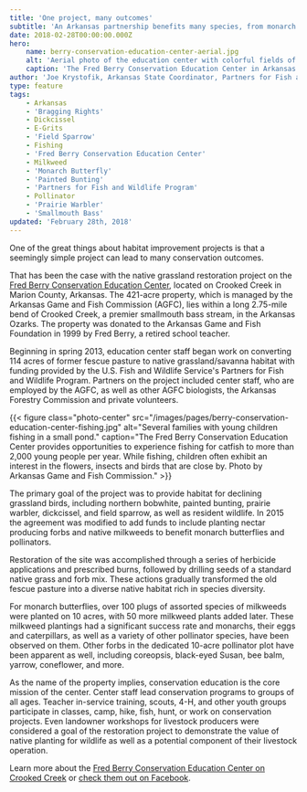 ```yaml
---
title: 'One project, many outcomes'
subtitle: 'An Arkansas partnership benefits many species, from monarch butterflies to prairie warblers'
date: 2018-02-28T00:00:00.000Z
hero:
    name: berry-conservation-education-center-aerial.jpg
    alt: 'Aerial photo of the education center with colorful fields of flowers and a red visitors center.'
    caption: 'The Fred Berry Conservation Education Center in Arkansas sits on 21 acres donated by a retired schoolteacher. The center is restoring some of the land to native grassland/savanna habitat with funding provided by the U.S. Fish and Wildlife Service’s Partners for Fish and Wildlife Program. Photo by Arkansas Game and Fish Commission.'
author: 'Joe Krystofik, Arkansas State Coordinator, Partners for Fish and Wildlife'
type: feature
tags:
    - Arkansas
    - 'Bragging Rights'
    - Dickcissel
    - E-Grits
    - 'Field Sparrow'
    - Fishing
    - 'Fred Berry Conservation Education Center'
    - Milkweed
    - 'Monarch Butterfly'
    - 'Painted Bunting'
    - 'Partners for Fish and Wildlife Program'
    - Pollinator
    - 'Prairie Warbler'
    - 'Smallmouth Bass'
updated: 'February 28th, 2018'
---
```


One of the great things about habitat improvement projects is that a seemingly simple project can lead to many conservation outcomes.

That has been the case with the native grassland restoration project on the [Fred Berry Conservation Education Center](https://www.facebook.com/FredBerryConservationEducationCenter/), located on Crooked Creek in Marion County, Arkansas. The 421-acre property, which is managed by the Arkansas Game and Fish Commission (AGFC), lies within a long 2.75-mile bend of Crooked Creek, a premier smallmouth bass stream, in the Arkansas Ozarks.  The property was donated to the Arkansas Game and Fish Foundation in 1999 by Fred Berry, a retired school teacher.

Beginning in spring 2013, education center staff began work on converting 114 acres of former fescue pasture to native grassland/savanna habitat with funding provided by the U.S. Fish and Wildlife Service's Partners for Fish and Wildlife Program.  Partners on the project included center staff, who are employed by the AGFC, as well as other AGFC biologists, the Arkansas Forestry Commission and private volunteers.

{{< figure class="photo-center" src="/images/pages/berry-conservation-education-center-fishing.jpg" alt="Several families with young children fishing in a small pond." caption="The Fred Berry Conservation Education Center provides opportunities to experience fishing for catfish to more than 2,000 young people per year.  While fishing, children often exhibit an interest in the flowers, insects and birds that are close by. Photo by Arkansas Game and Fish Commission." >}}

The primary goal of the project was to provide habitat for declining grassland birds, including northern bobwhite, painted bunting, prairie warbler, dickcissel, and field sparrow, as well as resident wildlife. In 2015 the agreement was modified to add funds to include planting nectar producing forbs and native milkweeds to benefit monarch butterflies and pollinators.

Restoration of the site was accomplished through a series of herbicide applications and prescribed burns, followed by drilling seeds of a standard native grass and forb mix. These actions gradually transformed the old fescue pasture into a diverse native habitat rich in species diversity. 

For monarch butterflies, over 100 plugs of assorted species of milkweeds were planted on 10 acres, with 50 more milkweed plants added later.  These milkweed plantings had a significant success rate and monarchs, their eggs and caterpillars, as well as a variety of other pollinator species, have been observed on them.  Other forbs in the dedicated 10-acre pollinator plot have been apparent as well, including coreopsis, black-eyed Susan, bee balm, yarrow, coneflower, and more.

As the name of the property implies, conservation education is the core mission of the center.  Center staff lead conservation programs to groups of all ages.  Teacher in-service training, scouts, 4-H, and other youth groups participate in classes, camp, hike, fish, hunt, or work on conservation projects.  Even landowner workshops for livestock producers were considered a goal of the restoration project to demonstrate the value of native planting for wildlife as well as a potential component of their livestock operation.

Learn more about the [Fred Berry Conservation Education Center on Crooked Creek](https://agfc.com/en/explore-outdoors/nature-and-education-centers/fbcec/) or [check them out on Facebook](https://www.facebook.com/FredBerryConservationEducationCenter).
